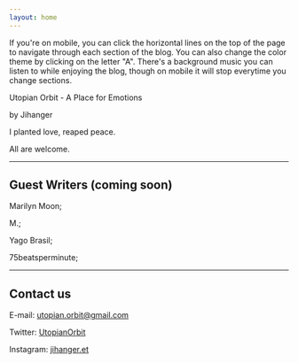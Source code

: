 ```yaml
---
layout: home
---
```

>
If you're on mobile, you can click the horizontal lines on the top of the page to navigate through each section of the blog. You can also change the color theme by clicking on the letter "A". There's a background music you can listen to while enjoying the blog, though on mobile it will stop everytime you change sections.

Utopian Orbit - A Place for Emotions

by Jihanger

I planted love, reaped peace.

All are welcome.

<hr>

<h2>Guest Writers (coming soon)</h2>

Marilyn Moon;

M.;

Yago Brasil;

75beatsperminute;



<hr>

<h2>Contact us</h2>

E-mail: <a href = "mailto: utopian.orbit@gmail.com">utopian.orbit@gmail.com</a>

Twitter: <a href="https://twitter.com/UtopianOrbit">UtopianOrbit</a>

Instagram: <a href="https://www.instagram.com/jihanger.et/">jihanger.et</a>

